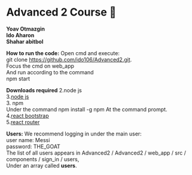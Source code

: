 # Advanced 2 Course  &#x1F34E;  
**Yoav Otmazgin**  
**Ido Aharon**  
**Shahar abitbol**  


**How to run the code:**
Open cmd and execute: <br  />
git clone https://github.com/ido106/Advanced2.git. <br  />
Focus the cmd on web_app <br  />
And run according to the command <br  />
npm start <br  />

**Downloads required**
2.node js <br />
3.<a href="https://nodejs.org/en/">node js</a> <br  />
3. npm <br/>
Under the command npm install -g npm
At the command prompt. <br/>
4.<a href="https://react-bootstrap.github.io/">react bootstrap</a> <br  />
5.<a href="https://reactrouter.com/">react router</a> <br />

**Users:**
We recommend logging in under the main user: <br  />
user name: Messi <br  />
password: THE_GOAT <br  />
The list of all users appears in Advanced2 / Advanced2 / web_app / src / components / sign_in / users,<br  />
Under an array called **users**.
